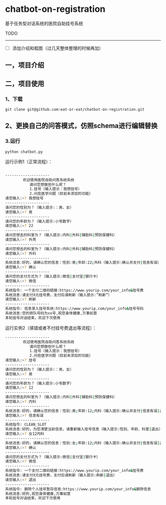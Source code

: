 # chatbot-on-registration

基于任务型对话系统的医院自助挂号系统


TODO

---

- [ ]  添加介绍和框图（过几天整体整理的时候再加）



## 一，项目介绍


## 二，项目使用

### 1、下载

`git clone git@github.com:eat-or-eat/chatbot-on-registration.git`

## 2、更换自己的问答模式，仿照schema进行编辑替换

### 3.运行

`python chatbot.py`

运行示例1（正常流程）：

```bash

--------------------
        欢迎使用医院自助问答系统系统
           请问您想做些什么呢？
           1.挂号（输入提示：我想挂号）
           2.问些医学问题（目前未添加的功能）
请您输入:>? 我想挂号
--------------------
请问您的性别为？（输入提示:：男，女）
请您输入:>? 男
--------------------
请问您的年龄为？（输入提示:小写数字）
请您输入:>? 22
--------------------
请问您想去的科室为？（输入提示:内科|外科|辅助科|预防保健科）
请您输入:>? 外壳
--------------------
请问您想去的科室为？（输入提示:内科|外科|辅助科|预防保健科）
请您输入:>? 外科
--------------------
系统消息:好的，请确认您的信息：性别:男;年龄:22;外科（输入提示:确认并支付|信息有误）
请您输入:>? 确认
--------------------
请问您的支付方式为？（输入提示:微信|支付宝|银行卡）
请您输入:>? 微信
--------------------
系统指令: 一个支付二维码链接:https://www.yourip.com/your_info&挂号费
系统消息:请支付X元挂号费，支付后请刷新（输入提示:”刷新“）
请您输入:>? 刷新
--------------------
系统指令: 信息录入挂号系统:https://www.yourip.com/your_info&挂号号码
系统消息:您的排队号码为xx号,祝您身体健康,万事如意
本轮挂号对话结束，欢迎下次使用

```

运行实例2（填错或者不付挂号费退出等流程）：

```bash
--------------------
        欢迎使用医院自助问答系统系统
           请问您想做些什么呢？
           1.挂号（输入提示：我想挂号）
           2.问些医学问题（目前未添加的功能）
请您输入:>? 挂号
--------------------
请问您的性别为？（输入提示:：男，女）
请您输入:>? 男
--------------------
请问您的年龄为？（输入提示:小写数字）
请您输入:>? 12
--------------------
请问您想去的科室为？（输入提示:内科|外科|辅助科|预防保健科）
请您输入:>? 内科
--------------------
系统消息:好的，请确认您的信息：性别:男;年龄:12;内科（输入提示:确认并支付|信息有误|退出）
请您输入:>? 信息有误
--------------------
系统指令: CLEAN_SLOT
系统消息:好的，为您清楚当前信息，请重新输入挂号信息（输入提示:性别、年龄、科室|退出）
请您输入:>? 女12内科
--------------------
系统消息:好的，请确认您的信息：性别:女;年龄:12;内科（输入提示:确认并支付|信息有误|退出）
请您输入:>? 确认
--------------------
请问您的支付方式为？（输入提示:微信|支付宝|银行卡）
请您输入:>? 微信
--------------------
系统指令: 一个支付二维码链接:https://www.yourip.com/your_info&挂号费
系统消息:请支付X元挂号费，支付后请刷新（输入提示:刷新|退出）
请您输入:>? 退出
--------------------
系统指令: 删除个人挂号暂存信息:https://www.yourip.com/your_info&删除信息
系统消息:好的,祝您身体健康,万事如意
本轮挂号对话结束，欢迎下次使用
```
